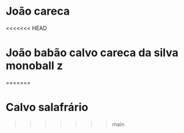 # João careca
<<<<<<< HEAD
# João babão calvo careca da silva monoball z 
=======
# Calvo salafrário 
>>>>>>> main
